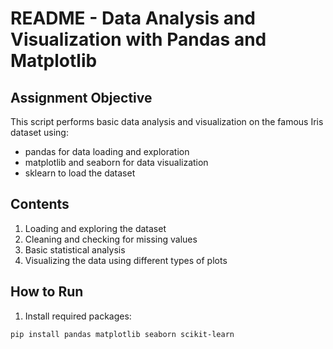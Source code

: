 # README - Data Analysis and Visualization with Pandas and Matplotlib

## Assignment Objective

This script performs basic data analysis and visualization on the famous Iris dataset using:
- pandas for data loading and exploration
- matplotlib and seaborn for data visualization
- sklearn to load the dataset

## Contents

1. Loading and exploring the dataset  
2. Cleaning and checking for missing values  
3. Basic statistical analysis  
4. Visualizing the data using different types of plots

## How to Run

1. Install required packages:
```bash
pip install pandas matplotlib seaborn scikit-learn
